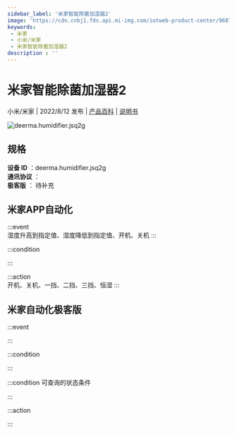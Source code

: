 ```yaml
---
sidebar_label: '米家智能除菌加湿器2'
image: 'https://cdn.cnbj1.fds.api.mi-img.com/iotweb-product-center/96878d11393c70ef37167085af77d5e4_1637220539192.png?GalaxyAccessKeyId=AKVGLQWBOVIRQ3XLEW&Expires=9223372036854775807&Signature=KoRcS/gJs8IJ+nYi9ZlDYzORb0A='
keywords: 
 - 米家
 - 小米/米家
 - 米家智能除菌加湿器2
description : ''
---
```

# 米家智能除菌加湿器2

小米/米家 | 2022/8/12 发布 | [产品百科](https://home.mi.com/webapp/content/baike/product/index.html?model=deerma.humidifier.jsq2g/) | [说明书](https://home.mi.com/views/introduction.html?model=deerma.humidifier.jsq2g&region=cn)

![deerma.humidifier.jsq2g](https://cdn.cnbj1.fds.api.mi-img.com/iotweb-product-center/96878d11393c70ef37167085af77d5e4_1637220539192.png?GalaxyAccessKeyId=AKVGLQWBOVIRQ3XLEW&Expires=9223372036854775807&Signature=KoRcS/gJs8IJ+nYi9ZlDYzORb0A=)

## 规格  
> 
**设备 ID** ：deerma.humidifier.jsq2g  
**通讯协议** ：  
**极客版**  ： 待补充 


## 米家APP自动化  

:::event  
湿度升高到指定值、湿度降低到指定值、开机、关机
:::

:::condition  

:::

:::action   
开机、关机、一挡、二挡、三挡、恒湿
:::

## 米家自动化极客版  

:::event  

:::

:::condition  

:::

:::condition 可查询的状态条件  

:::

:::action  

:::

        
